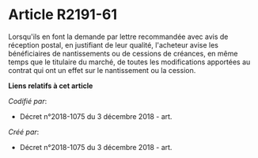 # Article R2191-61

Lorsqu'ils en font la demande par lettre recommandée avec avis de réception postal, en justifiant de leur qualité, l'acheteur
avise les bénéficiaires de nantissements ou de cessions de créances, en même temps que le titulaire du marché, de toutes les
modifications apportées au contrat qui ont un effet sur le nantissement ou la cession.

**Liens relatifs à cet article**

_Codifié par_:

  - Décret n°2018-1075 du 3 décembre 2018 - art.

_Créé par_:

  - Décret n°2018-1075 du 3 décembre 2018 - art.
